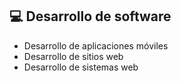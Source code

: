 ## 💻 Desarrollo de software
- Desarrollo de aplicaciones móviles
- Desarrollo de sitios web
- Desarrollo de sistemas web
